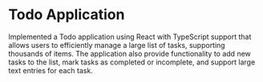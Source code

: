 # Todo Application

Implemented a Todo application using React with TypeScript support that allows users to efficiently manage a large list of tasks, supporting thousands of items. The application also provide functionality to add new tasks to the list, mark tasks as completed or incomplete, and support large text entries for each task.
